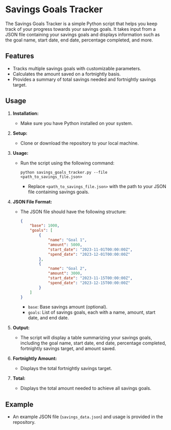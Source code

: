 

# Savings Goals Tracker

The Savings Goals Tracker is a simple Python script that helps you keep track of your progress towards your savings goals. It takes input from a JSON file containing your savings goals and displays information such as the goal name, start date, end date, percentage completed, and more.

## Features

- Tracks multiple savings goals with customizable parameters.
- Calculates the amount saved on a fortnightly basis.
- Provides a summary of total savings needed and fortnightly savings target.

## Usage

1. **Installation:** 

    - Make sure you have Python installed on your system.

2. **Setup:**

    - Clone or download the repository to your local machine.

3. **Usage:**

    - Run the script using the following command:
        ```
        python savings_goals_tracker.py --file <path_to_savings_file.json>
        ```
        - Replace `<path_to_savings_file.json>` with the path to your JSON file containing savings goals.

4. **JSON File Format:**

    - The JSON file should have the following structure:
        ```json
        {
            "base": 1000,
            "goals": [
                {
                    "name": "Goal 1",
                    "amount": 5000,
                    "start_date": "2023-11-01T00:00:00Z",
                    "spend_date": "2023-12-01T00:00:00Z"
                },
                {
                    "name": "Goal 2",
                    "amount": 3000,
                    "start_date": "2023-11-15T00:00:00Z",
                    "spend_date": "2023-12-15T00:00:00Z"
                }
            ]
        }
        ```
        - `base`: Base savings amount (optional).
        - `goals`: List of savings goals, each with a name, amount, start date, and end date.

5. **Output:**

    - The script will display a table summarizing your savings goals, including the goal name, start date, end date, percentage completed, fortnightly savings target, and amount saved.

6. **Fortnightly Amount:**

    - Displays the total fortnightly savings target.

7. **Total:**

    - Displays the total amount needed to achieve all savings goals.

## Example

- An example JSON file (`savings_data.json`) and usage is provided in the repository.

